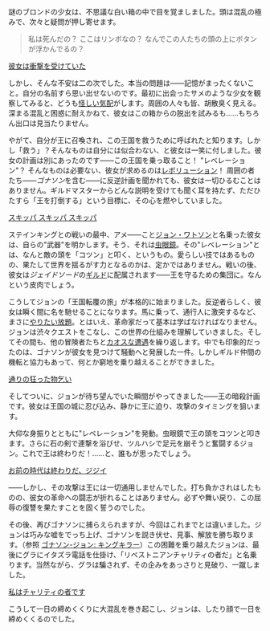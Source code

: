 <!-- title: ジョン・ワトソン -->
<!-- status: 生存 -->

謎のブロンドの少女は、不思議な白い箱の中で目を覚ましました。頭は混乱の極みで、次々と疑問が押し寄せます。

> 私は死んだの？ ここはリンボなの？ なんでこの人たちの頭の上にボタンが浮かんでるの？

[彼女は衝撃を受けていた](#embed:https://www.youtube.com/live/hUCfCWOj-1w?feature=shared&t=287)

しかし、そんな不安は二の次でした。本当の問題は――記憶がまったくないこと。自分の名前すら思い出せないのです。最初に出会ったサメのような少女を観察してみると、どうも[怪しい気配](https://www.youtube.com/live/hUCfCWOj-1w?feature=shared&t=552)がします。周囲の人々も皆、胡散臭く見える。深まる混乱と困惑に耐えかねて、彼女はこの箱からの脱出を試みるも……もちろん出口は見当たりません。

やがて、自分が王に召喚され、この王国を救うために呼ばれたと知ります。しかし「救う」？そんなものは自分には似合わない、と彼女は一笑に付しました。彼女の計画は別にあったのです――この王国を乗っ取ること！ "レベレーション"？ そんなものは必要ない、彼女が求めるのは[レボリューション](https://www.youtube.com/live/hUCfCWOj-1w?feature=shared&t=2486)！ 周囲の者たち――*ゴナソン*を含む――に反逆計画を聞かれても、彼女は一切ひるむことはありません。ギルドマスターからどんな説明を受けても聞く耳を持たず、ただひたすら「王を打倒する」という目標に、その心を燃やしていました。

[スキッパ スキッパ スキッパ](#embed:https://www.youtube.com/live/hUCfCWOj-1w?t=2609)

ステインキングとの戦いの最中、アメ――こと[ジョン・ワトソン](https://www.youtube.com/live/hUCfCWOj-1w?feature=shared&t=2554)と名乗った彼女は、自らの"武器"を明かします。そう、それは[虫眼鏡](https://www.youtube.com/live/hUCfCWOj-1w?feature=shared&t=3055)。その"レベレーション"とは、なんと敵の頭を「コツン」と叩く、というもの。愛らしい技ではあるものの、果たして世界を揺るがす力となるのかは、定かではありません。戦いの後、彼女は*ジェイドソード*の[ギルド](https://www.youtube.com/live/hUCfCWOj-1w?feature=shared&t=3328)に配属されます――王を守るための集団に。なんという皮肉でしょう。

こうしてジョンの「王国転覆の旅」が本格的に始まりました。反逆者らしく、彼女は瞬く間に名を馳せることになります。馬に乗って、通行人に激突するなど、まさに[やりたい放題](https://www.youtube.com/live/hUCfCWOj-1w?feature=shared&t=3966)。とはいえ、革命家だって基本は学ばなければなりません。ジョンは渋々クエストをこなし、この世界の仕組みを理解していきました。そしてその間も、他の冒険者たちと[カオスな遭遇](https://www.youtube.com/live/hUCfCWOj-1w?feature=shared&t=5214)を繰り返します。中でも印象的だったのは、ゴナソンが彼女を見つけて騒動へと発展した一件。しかしギルド仲間の機転と協力もあって、何とか窮地を乗り越えることができました。

[通りの狂った物乞い](#embed:https://www.youtube.com/live/hUCfCWOj-1w?feature=shared&t=5893)

そしてついに、ジョンが待ち望んでいた瞬間がやってきました――王の暗殺計画です。彼女は王国の城に忍び込み、静かに王に迫り、攻撃のタイミングを狙います。

大仰な身振りとともに"レベレーション"を発動。虫眼鏡で王の頭をコツンと叩きます。さらに石の剣で連撃を浴びせ、ツルハシで足元を崩そうと奮闘するジョン。これで王は終わりだ！……と、誰もが思ったでしょう。

[お前の時代は終わりだ、ジジイ](#embed:https://www.youtube.com/live/hUCfCWOj-1w?feature=shared&t=6333)

――しかし、その攻撃は王には一切通用しませんでした。打ち負かされはしたものの、彼女の革命への闘志が折れることはありません。必ずや舞い戻り、この屈辱の復讐を果たすことを固く誓うのでした。

その後、再びゴナソンに捕らえられますが、今回はこれまでとは違いました。ジョンは巧みな嘘をでっち上げ、ゴナソンを説き伏せ、見事、解放を勝ち取ります。（参照 [ゴナソン-ジョン: キングキラー](#edge:gigi-ame)）この困難を乗り越えたジョンは、最後にグラにイタズラ電話を仕掛け、「リベストニアンチャリティの者だ」と名乗ります。当然ながら、グラは騙されず、その企みをあっさりと見破り、一蹴しました。

[私はチャリティの者です](#embed:https://www.youtube.com/live/hUCfCWOj-1w?feature=shared&t=7353)

こうして一日の締めくくりに大混乱を巻き起こし、ジョンは、したり顔で一日を締めくくるのでした。